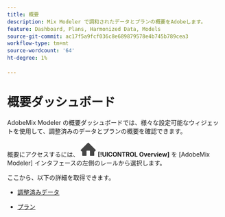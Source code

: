 ```yaml
---
title: 概要
description: Mix Modeler で調和されたデータとプランの概要をAdobeします。
feature: Dashboard, Plans, Harmonized Data, Models
source-git-commit: ac17f5a9fcf036c8e689879578e4b745b789cea3
workflow-type: tm+mt
source-wordcount: '64'
ht-degree: 1%

---
```



# 概要ダッシュボード


AdobeMix Modeler の概要ダッシュボードでは、様々な設定可能なウィジェットを使用して、調整済みのデータとプランの概要を確認できます。

概要にアクセスするには、 ![ホーム](../assets/icons/Home.svg) **[!UICONTROL Overview]** を [AdobeMix Modeler] インタフェースの左側のレールから選択します。

ここから、以下の詳細を取得できます。

* [調整済みデータ](harmonized-data.md)

* [プラン](plans.md)

